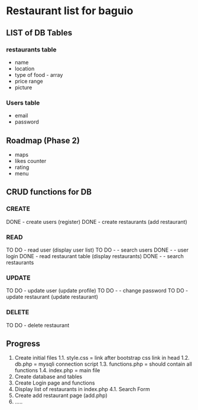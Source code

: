 # Restaurant list for baguio


## LIST of DB Tables
### restaurants table
- name
- location
- type of food - array
- price range
- picture
### Users table
- email
- password


## Roadmap (Phase 2)
- maps
- likes counter
- rating
- menu

## CRUD functions for DB
### CREATE
DONE - create users (register)
DONE - create restaurants (add restaurant)
### READ
TO DO - read user (display user list)
TO DO - - search users
DONE - - user login
DONE - read restaurant table (display restaurants)
DONE - - search restaurants
### UPDATE
TO DO - update user (update profile)
TO DO - - change password
TO DO - update restaurant (update restaurant)
### DELETE
TO DO - delete restaurant

## Progress
1. Create initial files
1.1. style.css = link after bootstrap css link in head
1.2. db.php = mysqli connection script
1.3. functions.php = should contain all functions
1.4. index.php = main file
2. Create database and tables
3. Create Login page and functions
4. Display list of restaurants in index.php
4.1. Search Form
5. Create add restaurant page (add.php)
6. .....